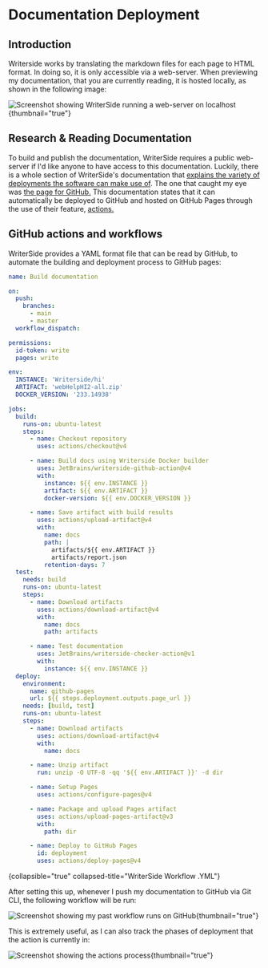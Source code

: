 # Documentation Deployment

## Introduction

Writerside works by translating the markdown files for each page to HTML format. In doing so, it is only accessible via a web-server. 
When previewing my documentation, that you are currently reading, it is hosted locally, as shown in the following image:

![Screenshot showing WriterSide running a web-server on localhost](localhost.png){thumbnail="true"}

## Research &amp; Reading Documentation

To build and publish the documentation, WriterSide requires a public web-server if I'd like anyone to have access to this documentation. Luckily, there is a whole section
of WriterSide's documentation that [explains the variety of deployments the software can make use of](https://www.jetbrains.com/help/writerside/build-and-publish.html). The one
that caught my eye was [the page for GitHub.](https://www.jetbrains.com/help/writerside/deploy-docs-to-github-pages.html)
This documentation states that it can automatically be deployed to GitHub and hosted on GitHub Pages through the use of their feature, [actions.](https://github.com/features/actions)

## GitHub actions and workflows

WriterSide provides a YAML format file that can be read by GitHub, to automate the building and deployment process to GitHub pages:

```yaml
name: Build documentation

on:
  push:
    branches:
      - main
      - master
  workflow_dispatch:

permissions:
  id-token: write
  pages: write

env:
  INSTANCE: 'Writerside/hi'
  ARTIFACT: 'webHelpHI2-all.zip'
  DOCKER_VERSION: '233.14938'

jobs:
  build:
    runs-on: ubuntu-latest
    steps:
      - name: Checkout repository
        uses: actions/checkout@v4

      - name: Build docs using Writerside Docker builder
        uses: JetBrains/writerside-github-action@v4
        with:
          instance: ${{ env.INSTANCE }}
          artifact: ${{ env.ARTIFACT }}
          docker-version: ${{ env.DOCKER_VERSION }}

      - name: Save artifact with build results
        uses: actions/upload-artifact@v4
        with:
          name: docs
          path: |
            artifacts/${{ env.ARTIFACT }}
            artifacts/report.json
          retention-days: 7
  test:
    needs: build
    runs-on: ubuntu-latest
    steps:
      - name: Download artifacts
        uses: actions/download-artifact@v4
        with:
          name: docs
          path: artifacts

      - name: Test documentation
        uses: JetBrains/writerside-checker-action@v1
        with:
          instance: ${{ env.INSTANCE }}
  deploy:
    environment:
      name: github-pages
      url: ${{ steps.deployment.outputs.page_url }}
    needs: [build, test]
    runs-on: ubuntu-latest
    steps:
      - name: Download artifacts
        uses: actions/download-artifact@v4
        with:
          name: docs

      - name: Unzip artifact
        run: unzip -O UTF-8 -qq '${{ env.ARTIFACT }}' -d dir

      - name: Setup Pages
        uses: actions/configure-pages@v4

      - name: Package and upload Pages artifact
        uses: actions/upload-pages-artifact@v3
        with:
          path: dir

      - name: Deploy to GitHub Pages
        id: deployment
        uses: actions/deploy-pages@v4
```
{collapsible="true" collapsed-title="WriterSide Workflow .YML"}

After setting this up, whenever I push my documentation to GitHub via Git CLI, the following workflow will be run:

![Screenshot showing my past workflow runs on GitHub](github_workflow.png){thumbnail="true"}

This is extremely useful, as I can also track the phases of deployment that the action is currently in:

![Screenshot showing the actions process](actions_build_test_deploy.png){thumbnail="true"}